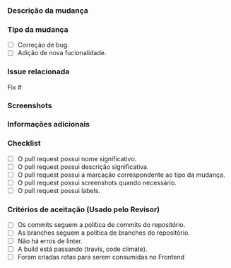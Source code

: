 ### Descrição da mudança  
<!-- Descreva de forma clara e concisa sobre a mudança feita. -->


### Tipo da mudança  
<!-- Marque o checkbox correspondente a mudança. -->
- [ ] Correção de bug.
- [ ] Adição de nova fucionalidade.

### Issue relacionada  
<!-- Adicionar FIX com as issues relacionadas ao abrir o PR. Ex.: Fix #15 -->
Fix #

### Screenshots  
<!-- Se aplicável, adicione imagens da tela para ajudar a explicar a mudança feita. -->


### Informações adicionais  
<!-- Comente outra informação relevante sobre o seu problema aqui. -->


### Checklist  
- [ ] O pull request possui nome significativo.
- [ ] O pull request possui descrição significativa.
- [ ] O pull request possui a marcação correspondente ao tipo da mudança.
- [ ] O pull request possui screenshots quando necessário.
- [ ] O pull request possui labels.

### Critérios de aceitação (Usado pelo Revisor)  
- [ ] Os commits seguem a política de commits do repositório.
- [ ] As branches seguem a política de branches do repositório.
- [ ] Não há erros de linter.
- [ ] A build está passando (travis, code climate).
- [ ] Foram criadas rotas para serem consumidas no Frontend
